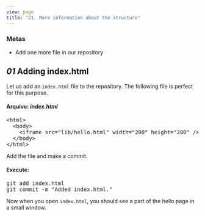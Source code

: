 ```yaml
---
view: page
title: "21. More information about the structure"
---
```


<h3>Metas</h3>

<ul><li>Add one more file in our repository</li></ul>

<h2><em>01</em> Adding index.html</h2>

<p>Let us add an <code>index.html</code> file to the repository. The following file is perfect for this purpose.</p>

<h4 class="h4-pre">Arquivo: <em>index.html</em></h4>

<pre class="file">&lt;html&gt;
  &lt;body&gt;
    &lt;iframe src="lib/hello.html" width="200" height="200" /&gt;
  &lt;/body&gt;
&lt;/html&gt;</pre>

<p>Add the file and make a commit.</p>

<h4 class="h4-pre">Execute:</h4>

<pre class="instructions">git add index.html
git commit -m "Added index.html."</pre>

<p>Now when you open <code>index.html</code>, you should see a part of the hello page in a small window.</p>
